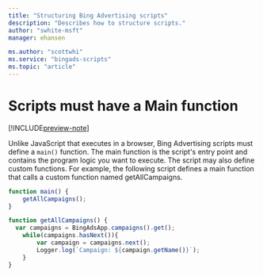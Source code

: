 ```yaml
---
title: "Structuring Bing Advertising scripts"
description: "Describes how to structure scripts."
author: "swhite-msft"
manager: ehansen

ms.author: "scottwhi"
ms.service: "bingads-scripts"
ms.topic: "article"
---
```


# Scripts must have a Main function

[!INCLUDE[preview-note](../includes/preview-note.md)]

Unlike JavaScript that executes in a browser, Bing Advertising scripts must define a `main()` function. The main function is the script's entry point and contains the program logic you want to execute. The script may also define custom functions. For example, the following script defines a main function that calls a custom function named getAllCampaigns.

```javascript
function main() {
    getAllCampaigns();
}

function getAllCampaigns() {
  var campaigns = BingAdsApp.campaigns().get();
    while(campaigns.hasNext()){
        var campaign = campaigns.next();
        Logger.log(`Campaign: ${campaign.getName()}`);
    }
}
```

